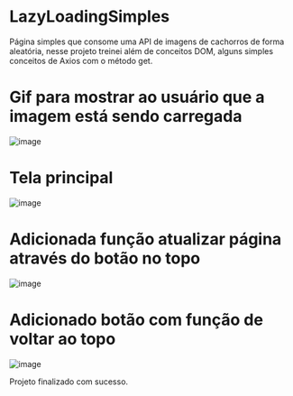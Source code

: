 # LazyLoadingSimples

Página simples que consome uma API de imagens de cachorros de forma aleatória, nesse projeto treinei além de conceitos DOM, alguns simples conceitos de Axios com o método get.

# Gif para mostrar ao usuário que a imagem está sendo carregada
![image](https://github.com/user-attachments/assets/c467ebbc-895e-4a85-a34c-b4e181270659)

# Tela principal
![image](https://github.com/user-attachments/assets/607a7395-0879-49d6-950b-912c0548046f)

# Adicionada função atualizar página através do botão no topo
![image](https://github.com/user-attachments/assets/81c24c7f-eaa8-43ff-aed6-3986af14ef34)

# Adicionado botão com função de voltar ao topo
![image](https://github.com/user-attachments/assets/71ad420b-cdde-43f9-9e46-e38934551dcc)

Projeto finalizado com sucesso.
